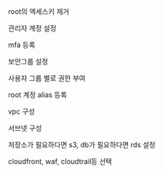 

root의 액세스키 제거 

관리자 계정 설정

mfa 등록 

보안그룹 설정

사용자 그룹 별로 권한 부여

root 계정 alias 등록

vpc 구성

서브넷 구성

저장소가 필요하다면 s3, db가 필요하다면 rds 설정

cloudfront, waf, cloudtrail등 선택



